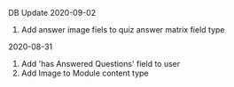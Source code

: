 DB Update
2020-09-02
1. Add answer image fiels to quiz answer matrix field type

2020-08-31
1. Add 'has Answered Questions' field to user
2. Add Image to Module content type

